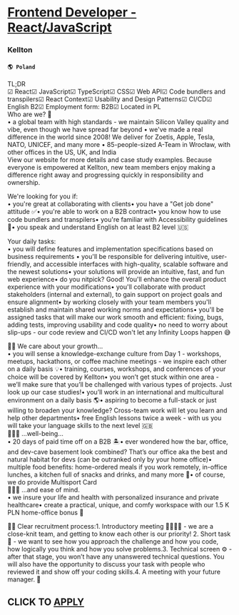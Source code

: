 # [Frontend Developer - React/JavaScript](https://www.remotewlb.com/apply/frontend-developer-react-javascript-58738)  
### Kellton  
#### `🌎 Poland`  
TL;DR  
☑ React☑ JavaScript☑ TypeScript☑ CSS☑ Web API☑ Code bundlers and transpilers☑ React Context☑ Usability and Design Patterns☑ CI/CD☑ English B2☑ Employment form: B2B☑ Located in PL  
Who are we? 🤔  
• a global team with high standards - we maintain Silicon Valley quality and vibe, even though we have spread far beyond • we've made a real difference in the world since 2008! We deliver for Zoetis, Apple, Tesla, NATO, UNICEF, and many more • 85-people-sized A-Team in Wrocław, with other offices in the US, UK, and India  
View our website for more details and case study examples. Because everyone is empowered at Kellton, new team members enjoy making a difference right away and progressing quickly in responsibility and ownership.  
  
We're looking for you if:  
• you're great at collaborating with clients• you have a "Get job done" attitude ✅• you're able to work on a B2B contract• you know how to use code bundlers and transpilers• you're familiar with Accessibility guidelines 🤲• you speak and understand English on at least B2 level 🇺🇸  
  
Your daily tasks:  
• you will define features and implementation specifications based on business requirements • you'll be responsible for delivering intuitive, user-friendly, and accessible interfaces with high-quality, scalable software and the newest solutions• your solutions will provide an intuitive, fast, and fun web experience• do you nitpick? Good! You'll enhance the overall product experience with your modifications• you'll collaborate with product stakeholders (internal and external), to gain support on project goals and ensure alignment• by working closely with your team members you'll establish and maintain shared working norms and expectations• you'll be assigned tasks that will make our work smooth and efficient: fixing, bugs, adding tests, improving usability and code quality• no need to worry about slip-ups - our code review and CI/CD won't let any Infinity Loops happen 😅  
  
💪🏼 We care about your growth…  
• you will sense a knowledge-exchange culture from Day 1 - workshops, meetups, hackathons, or coffee machine meetings - we inspire each other on a daily basis 💡• training, courses, workshops, and conferences of your choice will be covered by Kellton• you won’t get stuck within one area - we’ll make sure that you’ll be challenged with various types of projects. Just look up our case studies!• you’ll work in an international and multicultural environment on a daily basis 🌎• aspiring to become a full-stack or just willing to broaden your knowledge? Cross-team work will let you learn and help other departments• free English lessons twice a week - with us you will take your language skills to the next level 🇬🇧  
🧘🏻‍♀️ …well-being...  
• 20 days of paid time off on a B2B 🏝• ever wondered how the bar, office, and dev-cave basement look combined? That’s our office aka the best and natural habitat for devs (can be outranked only by your home office)• multiple food benefits: home-ordered meals if you work remotely, in-office lunches, a kitchen full of snacks and drinks, and many more 🍱• of course, we do provide Multisport Card  
💆🏼‍♀️ …and ease of mind.  
• we insure your life and health with personalized insurance and private healthcare• create a practical, unique, and comfy workspace with our 1.5 K PLN home-office bonus 🏡  
  
🙌🏻 Clear recruitment process:1. Introductory meeting 🤜🏼🤛🏼 - we are a close-knit team, and getting to know each other is our priority! 2. Short task 🧠 - we want to see how you approach the challenge and how you code, how logically you think and how you solve problems.3. Technical screen ⚙️ - after that stage, you won’t have any unanswered technical questions. You will also have the opportunity to discuss your task with people who reviewed it and show off your coding skills.4. A meeting with your future manager. 🤝  
## CLICK TO [APPLY](https://www.remotewlb.com/apply/frontend-developer-react-javascript-58738)

